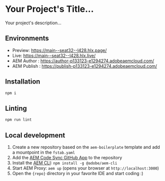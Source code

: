 # Your Project's Title...
Your project's description...

## Environments
- Preview: https://main--seat32--l428.hlx.page/
- Live: https://main--seat32--l428.hlx.live/
- AEM Author : https://author-p133123-e1294274.adobeaemcloud.com/
- AEM Publish : https://publish-p133123-e1294274.adobeaemcloud.com/

## Installation

```sh
npm i
```

## Linting

```sh
npm run lint
```

## Local development

1. Create a new repository based on the `aem-boilerplate` template and add a mountpoint in the `fstab.yaml`
1. Add the [AEM Code Sync GitHub App](https://github.com/apps/aem-code-sync) to the repository
1. Install the [AEM CLI](https://github.com/adobe/helix-cli): `npm install -g @adobe/aem-cli`
1. Start AEM Proxy: `aem up` (opens your browser at `http://localhost:3000`)
1. Open the `{repo}` directory in your favorite IDE and start coding :)
